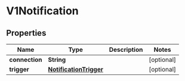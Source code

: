 

# V1Notification

## Properties

Name | Type | Description | Notes
------------ | ------------- | ------------- | -------------
**connection** | **String** |  |  [optional]
**trigger** | [**NotificationTrigger**](NotificationTrigger.md) |  |  [optional]



